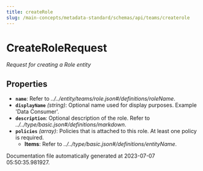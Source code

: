 ```yaml
---
title: createRole
slug: /main-concepts/metadata-standard/schemas/api/teams/createrole
---
```


# CreateRoleRequest

*Request for creating a Role entity*

## Properties

- **`name`**: Refer to *../../entity/teams/role.json#/definitions/roleName*.
- **`displayName`** *(string)*: Optional name used for display purposes. Example 'Data Consumer'.
- **`description`**: Optional description of the role. Refer to *../../type/basic.json#/definitions/markdown*.
- **`policies`** *(array)*: Policies that is attached to this role. At least one policy is required.
  - **Items**: Refer to *../../type/basic.json#/definitions/entityName*.


Documentation file automatically generated at 2023-07-07 05:50:35.981927.
